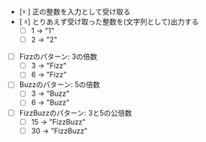 - [☓ ] 正の整数を入力として受け取る
- [ ☓] とりあえず受け取った整数を(文字列として)出力する
    - [ ] 1 -> "1"
    - [ ] 2 -> "2"
- [ ] Fizzのパターン: 3の倍数
    - [ ] 3 -> "Fizz"
    - [ ] 6 -> "Fizz"    
- [ ] Buzzのパターン: 5の倍数
    - [ ] 3 -> "Buzz"
    - [ ] 6 -> "Buzz"    
- [ ] FizzBuzzのパターン: 3と5の公倍数
    - [ ] 15 -> "FizzBuzz"
    - [ ] 30 -> "FizzBuzz"